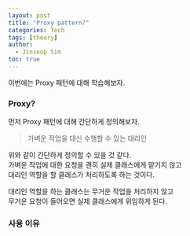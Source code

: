 ```yaml
---
layout: post
title: "Proxy pattern?"
categories: Tech
tags: [theory]
author:
  - Jinseop Sim
toc: true
---
```

이번에는 Proxy 패턴에 대해 학습해보자.  

### Proxy?
먼저 Proxy 패턴에 대해 간단하게 정의해보자.  
> 가벼운 작업을 대신 수행할 수 있는 대리인

위와 같이 간단하게 정의할 수 있을 것 같다.  
가벼운 작업에 대한 요청을 괜히 실제 클래스에게 맡기지 않고  
대리인 역할을 할 클래스가 처리하도록 하는 것이다.  

대리인 역할을 하는 클래스는 무거운 작업을 처리하지 않고  
무거운 요청이 들어오면 실제 클래스에게 위임하게 된다.  

### 사용 이유
